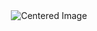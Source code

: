 
<div align = "center">
  <img src="https://github.com/abhiijiiths/abhiijiiths/assets/153193052/c89993d0-f316-436f-aa93-3f662612fe1f" alt="Centered Image" />
</div>
